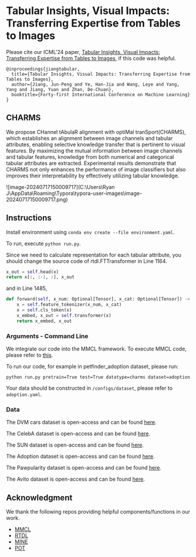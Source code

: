 # Tabular Insights, Visual Impacts: Transferring Expertise from Tables to Images

Please cite our ICML'24 paper, [Tabular Insights, Visual Impacts: Transferring Expertise from Tables to Images](https://openreview.net/pdf?id=v7I5FtL2pV), if this code was helpful.

```
@inproceedings{jiangtabular,
  title={Tabular Insights, Visual Impacts: Transferring Expertise from Tables to Images},
  author={Jiang, Jun-Peng and Ye, Han-Jia and Wang, Leye and Yang, Yang and Jiang, Yuan and Zhan, De-Chuan},
  booktitle={Forty-first International Conference on Machine Learning}
}
```

## CHARMS

We propose CHannel tAbulaR alignment with optiMal tranSport(CHARMS), which establishes an alignment between image channels and tabular attributes, enabling selective knowledge transfer that is pertinent to visual features. By maximizing the mutual information between image channels and tabular features, knowledge from both numerical and categorical tabular attributes are extracted. Experimental results demonstrate that CHARMS not only enhances the performance of image classifiers but also improves their interpretability by effectively utilizing tabular knowledge.

![image-20240717150009717](C:\Users\Ryan J\AppData\Roaming\Typora\typora-user-images\image-20240717150009717.png)

## Instructions

Install environment using `conda env create --file environment.yaml`. 

To run, execute `python run.py`.

Since we need to calculate representation for each tabular attribute, you should change the source code of rtdl.FTTransformer in Line 1164.

```python
x_out = self.head(x)
return x[:, :-1, :], x_out
```

and in Line 1485,

```python
def forward(self, x_num: Optional[Tensor], x_cat: Optional[Tensor]) -> Tensor:
    x = self.feature_tokenizer(x_num, x_cat)
    x = self.cls_token(x)
    x_embed, x_out = self.transformer(x)
    return x_embed, x_out
```



### Arguments - Command Line

We integrate our code into the MMCL framework. To execute MMCL code, please refer to [this](https://github.com/paulhager/MMCL-Tabular-Imaging/tree/main).



To run our code, for example in petfinder_adoption dataset, please run:

`python run.py pretrain=True test=True datatype=charms dataset=adoption`



Your data should be constructed in `/configs/dataset`, please refer to `adoption.yaml`.



### Data

The DVM cars dataset is open-access and can be found [here](https://deepvisualmarketing.github.io/).

The CelebA dataset is open-access and can be found [here](https://mmlab.ie.cuhk.edu.hk/projects/CelebA.html).

The SUN dataset is open-access and can be found [here](https://groups.csail.mit.edu/vision/SUN/hierarchy.html).

The Adoption dataset is open-access and can be found [here](https://www.kaggle.com/competitions/petfinder-adoption-prediction).

The Pawpularity dataset is open-access and can be found [here](https://www.kaggle.com/competitions/petfinder-pawpularity-score).

The Avito dataset is open-access and can be found [here](https://www.kaggle.com/competitions/avito-demand-prediction).



## Acknowledgment

We thank the following repos providing helpful components/functions in our work.

- [MMCL](https://github.com/paulhager/MMCL-Tabular-Imaging/tree/main)
- [RTDL](https://github.com/yandex-research/rtdl)
- [MINE](https://github.com/gtegner/mine-pytorch)
- [POT](https://pythonot.github.io/)
